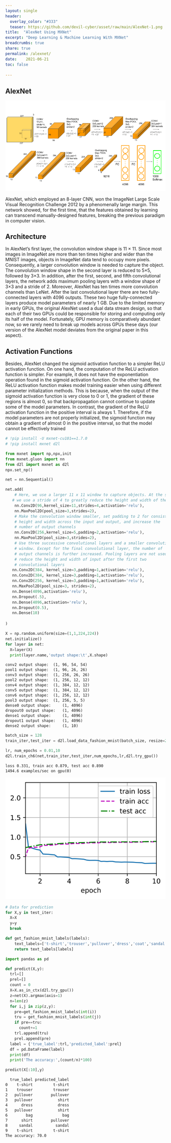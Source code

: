 ```yaml
---
layout: single
header:
  overlay_color: "#333"
  teaser: https://github.com/devil-cyber/asset/raw/main/AlexNet-1.png
title:  "AlexNet Using MXNet"
excerpt: "Deep Learning & Machine Learning With MXNet"
breadcrumbs: true
share: true
permalink: /alexnet/
date:    2021-06-21
toc: false

---
```


## AlexNet
![Alexnet](https://github.com/devil-cyber/asset/raw/main/AlexNet-1.png)

AlexNet, which employed an 8-layer CNN, won the ImageNet Large Scale Visual Recognition Challenge 2012 by a phenomenally large margin. This network showed, for the first time, that the
features obtained by learning can transcend manually-designed features, breaking the previous
paradigm in computer vision.

## Architecture
In AlexNetʼs first layer, the convolution window shape is 11 × 11. Since most images in ImageNet
are more than ten times higher and wider than the MNIST images, objects in ImageNet data tend
to occupy more pixels. Consequently, a larger convolution window is needed to capture the object.
The convolution window shape in the second layer is reduced to 5×5, followed by 3×3. In addition,
after the first, second, and fifth convolutional layers, the network adds maximum pooling layers
with a window shape of 3×3 and a stride of 2. Moreover, AlexNet has ten times more convolution
channels than LeNet.
After the last convolutional layer there are two fully-connected layers with 4096 outputs. These
two huge fully-connected layers produce model parameters of nearly 1 GB. Due to the limited
memory in early GPUs, the original AlexNet used a dual data stream design, so that each of their
two GPUs could be responsible for storing and computing only its half of the model. Fortunately,
GPU memory is comparatively abundant now, so we rarely need to break up models across GPUs
these days (our version of the AlexNet model deviates from the original paper in this aspect).

## Activation Functions
Besides, AlexNet changed the sigmoid activation function to a simpler ReLU activation function.
On one hand, the computation of the ReLU activation function is simpler. For example, it does
not have the exponentiation operation found in the sigmoid activation function. On the other
hand, the ReLU activation function makes model training easier when using different parameter
initialization methods. This is because, when the output of the sigmoid activation function is very
close to 0 or 1, the gradient of these regions is almost 0, so that backpropagation cannot continue
to update some of the model parameters. In contrast, the gradient of the ReLU activation function
in the positive interval is always 1. Therefore, if the model parameters are not properly initialized,
the sigmoid function may obtain a gradient of almost 0 in the positive interval, so that the model
cannot be effectively trained

```python
# !pip install -U mxnet-cu101==1.7.0
# !pip install mxnet d2l
```


```python
from mxnet import np,npx,init
from mxnet.gluon import nn
from d2l import mxnet as d2l
npx.set_np()
```


```python
net = nn.Sequential()
```


```python
net.add(
    # Here, we use a larger 11 x 11 window to capture objects. At the same time,
   # we use a stride of 4 to greatly reduce the height and width of the output.
    nn.Conv2D(96,kernel_size=11,strides=4,activation='relu'),
    nn.MaxPool2D(pool_size=3,strides=2),
    # Make the convolution window smaller, set padding to 2 for consistent
    # height and width across the input and output, and increase the
    # number of output channels
    nn.Conv2D(256,kernel_size=5,padding=2,activation='relu'),
    nn.MaxPool2D(pool_size=3,strides=2),
    # Use three successive convolutional layers and a smaller convolution
    # window. Except for the final convolutional layer, the number of
    # output channels is further increased. Pooling layers are not used to
    # reduce the height and width of input after the first two
    # convolutional layers
   nn.Conv2D(384, kernel_size=3,padding=1,activation='relu'),
   nn.Conv2D(384, kernel_size=3,padding=1,activation='relu'),
   nn.Conv2D(256, kernel_size=3,padding=1,activation='relu'),
   nn.MaxPool2D(pool_size=3, strides=2),
   nn.Dense(4096,activation='relu'),
   nn.Dropout(.5),
   nn.Dense(4096,activation='relu'),
   nn.Dropout(0.5),
   nn.Dense(10)

)
```


```python
X = np.random.uniform(size=(1,1,224,224))
net.initialize()
for layer in net:
  X=layer(X)
  print(layer.name,'output shape:\t',X.shape)
```

    conv2 output shape:	 (1, 96, 54, 54)
    pool1 output shape:	 (1, 96, 26, 26)
    conv3 output shape:	 (1, 256, 26, 26)
    pool2 output shape:	 (1, 256, 12, 12)
    conv4 output shape:	 (1, 384, 12, 12)
    conv5 output shape:	 (1, 384, 12, 12)
    conv6 output shape:	 (1, 256, 12, 12)
    pool3 output shape:	 (1, 256, 5, 5)
    dense0 output shape:	 (1, 4096)
    dropout0 output shape:	 (1, 4096)
    dense1 output shape:	 (1, 4096)
    dropout1 output shape:	 (1, 4096)
    dense2 output shape:	 (1, 10)



```python
batch_size = 128
train_iter,test_iter = d2l.load_data_fashion_mnist(batch_size, resize=224)
```



```python
lr, num_epochs = 0.01,10
d2l.train_ch6(net,train_iter,test_iter,num_epochs,lr,d2l.try_gpu())
```

    loss 0.331, train acc 0.879, test acc 0.890
    1494.6 examples/sec on gpu(0)



    
![svg](https://raw.githubusercontent.com/devil-cyber/asset/main/output_6_1.svg)
    



```python
# Data for prediction
for X,y in test_iter:
  X=X
  y=y
  break
```


```python
def get_fashion_mnist_labels(labels):
    text_labels=['t-shirt','trouser','pullover','dress','coat','sandal','shirt','sneaker','bag','ankle boot']
    return text_labels[labels]
```


```python
import pandas as pd
```


```python
def predict(X,y):
  trl=[]
  prel=[]
  count = 0
  X=X.as_in_ctx(d2l.try_gpu())
  z=net(X).argmax(axis=1)
  n=len(z)
  for i,j in zip(z,y):
    pre=get_fashion_mnist_labels(int(i))
    tru = get_fashion_mnist_labels(int(j))
    if pre==tru:
      count+=1
    trl.append(tru)
    prel.append(pre)
  label = {'true_label':trl,'predicted_label':prel}
  df = pd.DataFrame(label)
  print(df)
  print('The accuracy:',(count/n)*100)
```


```python
predict(X[:10],y)
```

      true_label predicted_label
    0    t-shirt         t-shirt
    1    trouser         trouser
    2   pullover        pullover
    3   pullover           shirt
    4      dress           dress
    5   pullover           shirt
    6        bag             bag
    7      shirt        pullover
    8     sandal          sandal
    9    t-shirt         t-shirt
    The accuracy: 70.0
